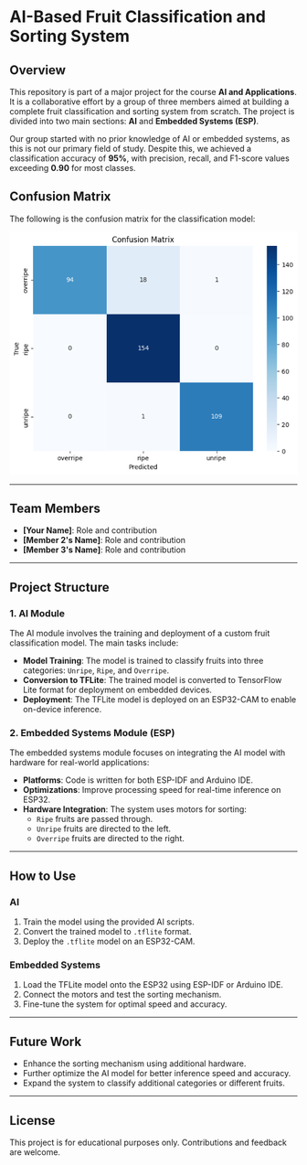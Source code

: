 # AI-Based Fruit Classification and Sorting System

## Overview
This repository is part of a major project for the course **AI and Applications**. It is a collaborative effort by a group of three members aimed at building a complete fruit classification and sorting system from scratch. The project is divided into two main sections: **AI** and **Embedded Systems (ESP)**.

Our group started with no prior knowledge of AI or embedded systems, as this is not our primary field of study. Despite this, we achieved a classification accuracy of **95%**, with precision, recall, and F1-score values exceeding **0.90** for most classes.


## Confusion Matrix
The following is the confusion matrix for the classification model:

![Confusion Matrix](AI/confusion_matrix.png)


---

## Team Members
- **[Your Name]**: Role and contribution
- **[Member 2's Name]**: Role and contribution
- **[Member 3's Name]**: Role and contribution

---

## Project Structure
### 1. **AI Module**
The AI module involves the training and deployment of a custom fruit classification model. The main tasks include:
- **Model Training**: The model is trained to classify fruits into three categories: `Unripe`, `Ripe`, and `Overripe`.
- **Conversion to TFLite**: The trained model is converted to TensorFlow Lite format for deployment on embedded devices.
- **Deployment**: The TFLite model is deployed on an ESP32-CAM to enable on-device inference.

### 2. **Embedded Systems Module (ESP)**
The embedded systems module focuses on integrating the AI model with hardware for real-world applications:
- **Platforms**: Code is written for both ESP-IDF and Arduino IDE.
- **Optimizations**: Improve processing speed for real-time inference on ESP32.
- **Hardware Integration**: The system uses motors for sorting:
  - `Ripe` fruits are passed through.
  - `Unripe` fruits are directed to the left.
  - `Overripe` fruits are directed to the right.

---

## How to Use
### AI
1. Train the model using the provided AI scripts.
2. Convert the trained model to `.tflite` format.
3. Deploy the `.tflite` model on an ESP32-CAM.

### Embedded Systems
1. Load the TFLite model onto the ESP32 using ESP-IDF or Arduino IDE.
2. Connect the motors and test the sorting mechanism.
3. Fine-tune the system for optimal speed and accuracy.

---

## Future Work
- Enhance the sorting mechanism using additional hardware.
- Further optimize the AI model for better inference speed and accuracy.
- Expand the system to classify additional categories or different fruits.

---

## License
This project is for educational purposes only. Contributions and feedback are welcome.
